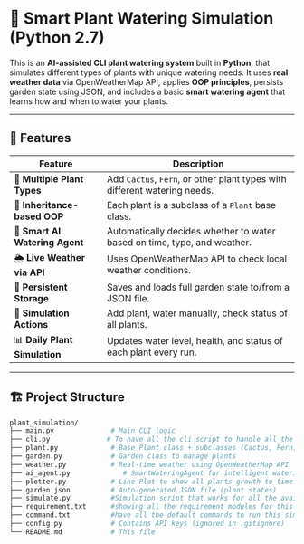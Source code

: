 # 🌿 Smart Plant Watering Simulation (Python 2.7)

This is an **AI-assisted CLI plant watering system** built in **Python**, that simulates different types of plants with unique watering needs. It uses **real weather data** via OpenWeatherMap API, applies **OOP principles**, persists garden state using JSON, and includes a basic **smart watering agent** that learns how and when to water your plants.

---

## 🚀 Features

| Feature                          | Description                                                                 |
|----------------------------------|-----------------------------------------------------------------------------|
| 🌱 **Multiple Plant Types**       | Add `Cactus`, `Fern`, or other plant types with different watering needs.  |
| 🧬 **Inheritance-based OOP**      | Each plant is a subclass of a `Plant` base class.                          |
| 🧠 **Smart AI Watering Agent**    | Automatically decides whether to water based on time, type, and weather.  |
| 🌦️ **Live Weather via API**       | Uses OpenWeatherMap API to check local weather conditions.                |
| 💾 **Persistent Storage**         | Saves and loads full garden state to/from a JSON file.                    |
| 🔧 **Simulation Actions**         | Add plant, water manually, check status of all plants.                    |
| 📊 **Daily Plant Simulation**     | Updates water level, health, and status of each plant every run.         |

---

## 🏗️ Project Structure

```bash
plant_simulation/
├── main.py              # Main CLI logic
├── cli.py              # To have all the cli script to handle all the commands flow
├── plant.py             # Base Plant class + subclasses (Cactus, Fern)
├── garden.py            # Garden class to manage plants
├── weather.py           # Real-time weather using OpenWeatherMap API
├── ai_agent.py             # SmartWateringAgent for intelligent watering
├── plotter.py           # Line Plot to show all plants growth to time scenario
├── garden.json          # Auto-generated JSON file (plant states)
├── simulate.py          #Simulation script that works for all the available plants 
├── requirement.txt      #showing all the requirement modules for this
├── command.txt          #have all the default commands to run this simulation
├── config.py            # Contains API keys (ignored in .gitignore)
└── README.md            # This file

